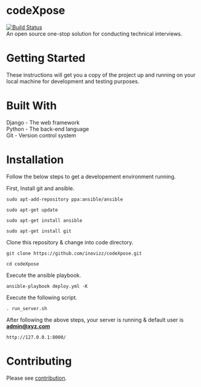 # codeXpose
[![Build Status](https://travis-ci.org/inovizz/codeXpose.svg?branch=master)](https://travis-ci.org/inovizz/codeXpose)</br>
An open source one-stop solution for conducting technical interviews.

# Getting Started
These instructions will get you a copy of the project up and running on your local machine
for development and testing purposes.

# Built With
Django - The web framework<br />
Python - The back-end language<br />
Git - Version control system

# Installation
Follow the below steps to get a developement environment running.

First, Install git and ansible.

`sudo apt-add-repository ppa:ansible/ansible`

`sudo apt-get update`

`sudo apt-get install ansible`

`sudo apt-get install git`

Clone this repository & change into code directory.<br />

`git clone https://github.com/inovizz/codeXpose.git`

`cd codeXpose`

Execute the ansible playbook.

`ansible-playbook deploy.yml -K`

Execute the following script.

`. run_server.sh`

After following the above steps, your server is running & default user is **admin@xyz.com**

`http://127.0.0.1:8000/`

# Contributing
Please see [contribution](CONTRIBUTING.md).
